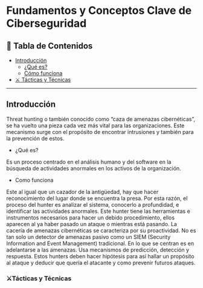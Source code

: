 # Fundamentos y Conceptos Clave de Ciberseguridad

## 📄 Tabla de Contenidos
<!-- TOC -->
- [Introducción](#introducción)
  - [¿Qué es?](#qué-es)
  - [Cómo funciona](#cómo-funciona)
- [⚔️ Tácticas y Técnicas](#️tácticas-y-técnicas)

<!-- /TOC -->
---

## Introducción
Threat hunting o también conocido como “caza de amenazas cibernéticas”, se ha vuelto una pieza cada vez más vital para las organizaciones. Este mecanismo surge con el propósito de encontrar intrusiones y también para la prevención de estos.

- ¿Qué es?
  
Es un proceso centrado en el análisis humano y del software en la búsqueda de actividades anormales en los activos de la organización.

- Como funciona
  
Este al igual que un cazador de la antigüedad, hay que hacer reconocimiento del lugar donde se encuentra la presa. Por esta razón, el proceso del hunter es analizar el sistema, conocerlo a profundidad, e identificar las actividades anormales.
Este hunter tiene las herramientas e instrumentos necesarios para hacer un debido procedimiento, ellos aparecen al ya haber pasado un ataque o mientras está pasando.
La cacería de amenazas cibernéticas se caracteriza por su proactividad. No es tan solo un detector de amenazas pasivo como un SIEM (Security Information and Event Management) tradicional. 
En lo que se centran es en adelantarse a las amenazas. Usa mecanismos de predicción, detección y respuesta.
Estos hunters deben hacer hipótesis para así hallar un propósito al ataque y deducir que quería el atacante y como prevenir futuros ataques.


### ⚔️Tácticas y Técnicas
